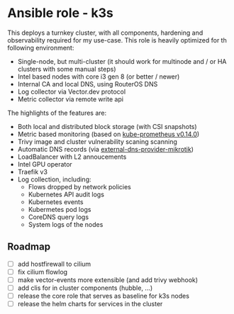 # Ansible role - k3s

This deploys a turnkey cluster, with all components, hardening and observability required for my use-case. This role is heavily optimized for th following environment:

- Single-node, but multi-cluster (it should work for multinode and / or HA clusters with some manual steps)
- Intel based nodes with core i3 gen 8 (or better / newer)
- Internal CA and local DNS, using RouterOS DNS
- Log collector via Vector.dev protocol
- Metric collector via remote write api

The highlights of the features are:

- Both local and distributed block storage (with CSI snapshots)
- Metric based monitoring (based on [kube-prometheus v0.14.0](https://github.com/prometheus-operator/kube-prometheus/releases/tag/v0.14.0))
- Trivy image and cluster vulnerability scaning scanning
- Automatic DNS records (via [external-dns-provider-mikrotik](https://github.com/mirceanton/external-dns-provider-mikrotik/pkgs/container/external-dns-provider-mikrotik))
- LoadBalancer with L2 annoucements
- Intel GPU operator
- Traefik v3
- Log collection, including:
  - Flows dropped by network policies
  - Kubernetes API audit logs
  - Kubernetes events
  - Kubermetes pod logs
  - CoreDNS query logs
  - System logs of the nodes

## Roadmap

- [ ] add hostfirewall to cilium
- [ ] fix cilium flowlog
- [ ] make vector-events more extensible (and add trivy webhook)
- [ ] add clis for in cluster components (hubble, ...)
- [ ] release the core role that serves as baseline for k3s nodes
- [ ] release the helm charts for services in the cluster
